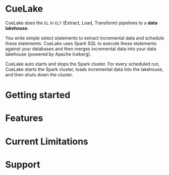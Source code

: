 # CueLake
CueLake does the `EL` in `ELT` (Extract, Load, Transform) pipelines to a **data lakehouse**.

You write simple select statements to extract incremental data and schedule these statements. CueLake uses Spark SQL to execute these statements against your databases and then merges incremental data into your data lakehouse (powered by Apache Iceberg).

CueLake auto starts and stops the Spark cluster. For every scheduled run, CueLake starts the Spark cluster, loads incremental data into the lakehouse, and then shuts down the cluster.

# Getting started

# Features

# Current Limitations

# Support
